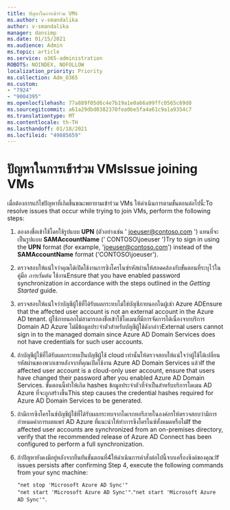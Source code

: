 ```yaml
---
title: ปัญหาในการเข้าร่วม VMs
ms.author: v-smandalika
author: v-smandalika
manager: dansimp
ms.date: 01/15/2021
ms.audience: Admin
ms.topic: article
ms.service: o365-administration
ROBOTS: NOINDEX, NOFOLLOW
localization_priority: Priority
ms.collection: Adm_O365
ms.custom:
- "7924"
- "9004395"
ms.openlocfilehash: 77a889f05d6c4e7b19a1e0a66a99ffc0565c69d8
ms.sourcegitcommit: a61a29dbd0382370fea0be5fa4a61c9a1a9354c7
ms.translationtype: MT
ms.contentlocale: th-TH
ms.lasthandoff: 01/18/2021
ms.locfileid: "49885659"
---
```

# <a name="issue-joining-vms"></a><span data-ttu-id="0a561-102">ปัญหาในการเข้าร่วม VMs</span><span class="sxs-lookup"><span data-stu-id="0a561-102">Issue joining VMs</span></span>

<span data-ttu-id="0a561-103">เมื่อต้องการแก้ไขปัญหาที่เกิดขึ้นขณะพยายามเข้าร่วม VMs ให้ดำเนินการตามขั้นตอนต่อไปนี้:</span><span class="sxs-lookup"><span data-stu-id="0a561-103">To resolve issues that occur while trying to join VMs, perform the following steps:</span></span>

1. <span data-ttu-id="0a561-104">ลองลงชื่อเข้าใช้โดยใช้รูปแบบ **UPN** (ตัวอย่างเช่น ' joeuser@contoso.com ') แทนที่จะเป็นรูปแบบ **SAMAccountName** (' CONTOSO\joeuser ')</span><span class="sxs-lookup"><span data-stu-id="0a561-104">Try to sign in using the **UPN** format (for example, 'joeuser@contoso.com') instead of the **SAMAccountName** format ('CONTOSO\joeuser').</span></span>
2. <span data-ttu-id="0a561-105">ตรวจสอบให้แน่ใจว่าคุณได้เปิดใช้งานการซิงโครไนซ์รหัสผ่านให้สอดคล้องกับขั้นตอนที่ระบุไว้ในคู่มือ *การเริ่มต้น* ใช้งาน</span><span class="sxs-lookup"><span data-stu-id="0a561-105">Ensure that you have enabled password synchronization in accordance with the steps outlined in the *Getting Started* guide.</span></span>
3. <span data-ttu-id="0a561-106">ตรวจสอบให้แน่ใจว่าบัญชีผู้ใช้ที่ได้รับผลกระทบไม่ใช่บัญชีภายนอกในผู้เช่า Azure AD</span><span class="sxs-lookup"><span data-stu-id="0a561-106">Ensure that the affected user account is not an external account in the Azure AD tenant.</span></span> <span data-ttu-id="0a561-107">ผู้ใช้ภายนอกไม่สามารถลงชื่อเข้าใช้โดเมนที่มีการจัดการได้เนื่องจากบริการ Domain AD Azure ไม่มีข้อมูลประจำตัวสำหรับบัญชีผู้ใช้ดังกล่าว</span><span class="sxs-lookup"><span data-stu-id="0a561-107">External users cannot sign in to the managed domain since Azure AD Domain Services does not have credentials for such user accounts.</span></span>
4. <span data-ttu-id="0a561-108">ถ้าบัญชีผู้ใช้ที่ได้รับผลกระทบเป็นบัญชีผู้ใช้ cloud เท่านั้นให้ตรวจสอบให้แน่ใจว่าผู้ใช้ได้เปลี่ยนรหัสผ่านของพวกเขาหลังจากที่คุณเปิดใช้งาน Azure AD Domain Services แล้ว</span><span class="sxs-lookup"><span data-stu-id="0a561-108">If the affected user account is a cloud-only user account, ensure that users have changed their password after you enabled Azure AD Domain Services.</span></span> <span data-ttu-id="0a561-109">ขั้นตอนนี้ทำให้เกิด hashes ข้อมูลประจำตัวที่จำเป็นสำหรับบริการโดเมน AD Azure ที่จะถูกสร้างขึ้น</span><span class="sxs-lookup"><span data-stu-id="0a561-109">This step causes the credential hashes required for Azure AD Domain Services to be generated.</span></span>
5. <span data-ttu-id="0a561-110">ถ้ามีการซิงโครไนซ์บัญชีผู้ใช้ที่ได้รับผลกระทบจากไดเรกทอรีภายในองค์กรให้ตรวจสอบว่ามีการกำหนดค่าการเผยแพร่ AD Azure ที่แนะนำให้ทำการซิงโครไนซ์ทั้งหมดหรือไม่</span><span class="sxs-lookup"><span data-stu-id="0a561-110">If the affected user accounts are synchronized from an on-premises directory, verify that the recommended release of Azure AD Connect has been configured to perform a full synchronization.</span></span>
6. <span data-ttu-id="0a561-111">ถ้าปัญหายังคงมีอยู่หลังจากยืนยันขั้นตอนที่4ให้ดำเนินการคำสั่งต่อไปนี้จากเครื่องซิงค์ของคุณ:</span><span class="sxs-lookup"><span data-stu-id="0a561-111">If issues persists after confirming Step 4, execute the following commands from your sync machine:</span></span>
 
     `"net stop 'Microsoft Azure AD Sync'"`  
     <span data-ttu-id="0a561-112">`"net start 'Microsoft Azure AD Sync'"`.</span><span class="sxs-lookup"><span data-stu-id="0a561-112">`"net start 'Microsoft Azure AD Sync'"`.</span></span>